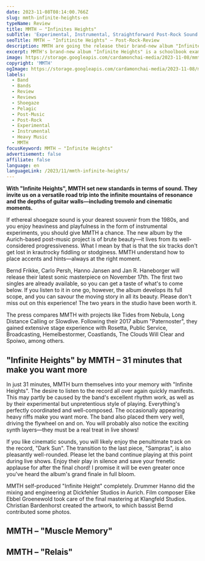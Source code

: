 ```yaml
---
date: 2023-11-08T08:14:00.766Z
slug: mmth-infinite-heights-en
typeName: Review
title: MMTH – "Infinites Heights"
subTitle: 'Experimental, Instrumental, Straightforward Post-Rock Sound'
seoTitle: MMTH – "Infitinite Heights" – Post-Rock-Review
description: MMTH are going the release their brand-new album "Infinites Heights" on November 17th. Find out why you should definitely listen to it an what is so fascinating about it!
excerpt: MMTH's brand-new album "Infinite Heights" is a schoolbook example of great self-produced post-music. Please don't miss out and listen to this record! Find out what it has in common with excellent 1980s shoegaze and some more also quite fascinating insights and details.
image: https://storage.googleapis.com/cardamonchai-media/2023-11-08/mmth-infinite-heights-jpg-imagine-a8a8a8_747474_1024_768/640.webp
copyright: 'MMTH'
ogImage: https://storage.googleapis.com/cardamonchai-media/2023-11-08/mmth-infinite-heights-og-jpg-imagine-989898_736c6a_1200_628/640.webp
labels:
  - Band
  - Bands
  - Review
  - Reviews
  - Shoegaze
  - Pelagic
  - Post-Music
  - Post-Rock
  - Experimental
  - Instrumental
  - Heavy Music
  - MMTH
focusKeyword: MMTH – "Infinite Heights"
advertisement: false
affiliate: false
language: en
languageLink: /2023/11/mmth-infinite-heights/
---
```


**With "Infinite Heights", MMTH set new standards in terms of sound. They invite us on a versatile road trip into the infinite mountains of resonance and the depths of guitar walls—including tremolo and cinematic moments.**

If ethereal shoegaze sound is your dearest souvenir from the 1980s, and you enjoy heaviness and playfulness in the form of instrumental experiments, you should give MMTH a chance. The new album by the Aurich-based post-music project is of brute beauty—it lives from its well-considered progressiveness. What I mean by that is that the six tracks don't get lost in krautrocky fiddling or stodginess. MMTH understand how to place accents and hints—always at the right moment.

Bernd Frikke, Carlo Persh, Hanno Jansen and Jan R. Haneborger will release their latest sonic masterpiece on November 17th. The first two singles are already available, so you can get a taste of what's to come below. If you listen to it in one go, however, the album develops its full scope, and you can savour the moving story in all its beauty. Please don't miss out on this experience! The two years in the studio have been worth it.

The press compares MMTH with projects like Tides from Nebula, Long Distance Calling or Slowdive. Following their 2017 album "Paternoster", they gained extensive stage experience with Rosetta, Public Service, Broadcasting, Hemelbestormer, Coastlands, The Clouds Will Clear and Spoiwo, among others.

## "Infinite Heights" by MMTH – 31 minutes that make you want more

In just 31 minutes, MMTH burn themselves into your memory with "Infinite Heights". The desire to listen to the record all over again quickly manifests. This may partly be caused by the band's excellent rhythm work, as well as by their experimental but unpretentious style of playing. Everything's perfectly coordinated and well-composed. The occasionally appearing heavy riffs make you want more. The band also placed them very well, driving the flywheel on and on. You will probably also notice the exciting synth layers—they must be a real treat in live shows!

If you like cinematic sounds, you will likely enjoy the penultimate track on the record, "Dark Sun". The transition to the last piece, "Sampras", is also pleasantly well-rounded. Please let the band continue playing at this point during live shows. Enjoy their play in silence and save your frenetic applause for after the final chord! I promise it will be even greater once you've heard the album's grand finale in full bloom.

MMTH self-produced "Infinite Height" completely. Drummer Hanno did the mixing and engineering at Dickfehler Studios in Aurich. Film composer Eike Ebbel Groenewold took care of the final mastering at Klangfeld Studios. Christian Bardenhorst created the artwork, to which bassist Bernd contributed some photos.

## MMTH – "Muscle Memory"

<YouTube id="NOEQpAM1Pu0" />

## MMTH – "Relais"

<YouTube id="tuI_T0XeFfI" />

